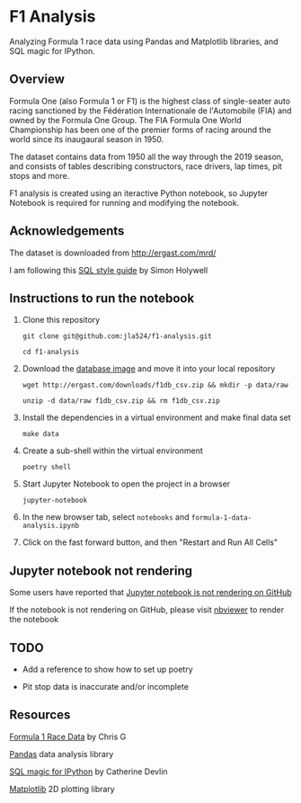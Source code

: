 # F1 Analysis
Analyzing Formula 1 race data using Pandas and Matplotlib libraries, and SQL
magic for IPython.


## Overview
Formula One (also Formula 1 or F1) is the highest class of single-seater auto
racing sanctioned by the Fédération Internationale de l'Automobile (FIA) and
owned by the Formula One Group. The FIA Formula One World Championship has been
one of the premier forms of racing around the world since its inaugaural season
in 1950.

The dataset contains data from 1950 all the way through the 2019 season, and
consists of tables describing constructors, race drivers, lap times, pit stops
and more.

F1 analysis is created using an iteractive Python notebook, so Jupyter Notebook
is required for running and modifying the notebook.


## Acknowledgements

The dataset is downloaded from http://ergast.com/mrd/

I am following this [SQL style guide][1] by Simon Holywell
 


## Instructions to run the notebook
1.  Clone this repository

    `git clone git@github.com:jla524/f1-analysis.git`
    
    `cd f1-analysis`

2.  Download the [database image][2] and move it into your local repository

    `wget http://ergast.com/downloads/f1db_csv.zip && mkdir -p data/raw`

    `unzip -d data/raw f1db_csv.zip && rm f1db_csv.zip`

3.  Install the dependencies in a virtual environment and make final data set

    `make data`

4.  Create a sub-shell within the virtual environment

    `poetry shell`
    
5.  Start Jupyter Notebook to open the project in a browser

    `jupyter-notebook`

6.  In the new browser tab, select `notebooks` and `formula-1-data-analysis.ipynb`

7.  Click on the fast forward button, and then "Restart and Run All Cells"


## Jupyter notebook not rendering

Some users have reported that [Jupyter notebook is not rendering on GitHub][3]

If the notebook is not rendering on GitHub, please visit [nbviewer][4] to
render the notebook


## TODO

- Add a reference to show how to set up poetry

- Pit stop data is inaccurate and/or incomplete


## Resources 

[Formula 1 Race Data][5] by Chris G

[Pandas][6] data analysis library

[SQL magic for IPython][7] by Catherine Devlin

[Matplotlib][8] 2D plotting library



[1]: https://www.sqlstyle.guide
[2]: http://ergast.com/mrd/db/
[3]: https://github.com/jupyter/notebook/issues/3035
[4]: https://nbviewer.jupyter.org/github/jla524/f1-analysis/blob/master/formula-1-data-analysis.ipynb
[5]: https://www.kaggle.com/cjgdev/formula-1-race-data-19502017
[6]: https://pandas.pydata.org
[7]: https://github.com/catherinedevlin/ipython-sql/blob/master/README.rst
[8]: https://matplotlib.org
